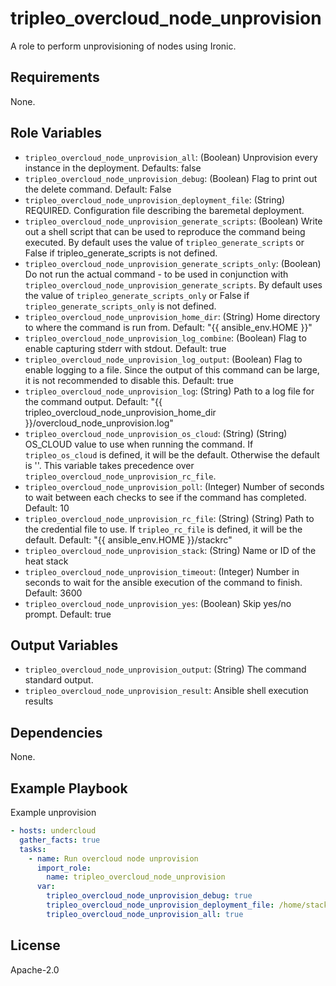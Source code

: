 tripleo_overcloud_node_unprovision
=========

A role to perform unprovisioning of nodes using Ironic.

Requirements
------------

None.

Role Variables
--------------

* `tripleo_overcloud_node_unprovision_all`: (Boolean) Unprovision every instance in the deployment. Defaults: false
* `tripleo_overcloud_node_unprovision_debug`: (Boolean) Flag to print out the delete command. Default: False
* `tripleo_overcloud_node_unprovision_deployment_file`: (String) REQUIRED. Configuration file describing the baremetal deployment.
* `tripleo_overcloud_node_unprovision_generate_scripts`: (Boolean) Write out a shell script that can be used to reproduce the command being executed. By default uses the value of `tripleo_generate_scripts` or False if tripleo_generate_scripts is not defined.
* `tripleo_overcloud_node_unprovision_generate_scripts_only`: (Boolean) Do not run the actual command - to be used in conjunction with `tripleo_overcloud_node_unprovision_generate_scripts`. By default uses the value of `tripleo_generate_scripts_only` or False if `tripleo_generate_scripts_only` is not defined.
* `tripleo_overcloud_node_unprovision_home_dir`: (String) Home directory to where the command is run from. Default: "{{ ansible_env.HOME }}"
* `tripleo_overcloud_node_unprovision_log_combine`: (Boolean) Flag to enable capturing stderr with stdout. Default: true
* `tripleo_overcloud_node_unprovision_log_output`: (Boolean) Flag to enable logging to a file. Since the output of this command can be large, it is not recommended to disable this. Default: true
* `tripleo_overcloud_node_unprovision_log`: (String) Path to a log file for the command output. Default: "{{ tripleo_overcloud_node_unprovision_home_dir }}/overcloud_node_unprovision.log"
* `tripleo_overcloud_node_unprovision_os_cloud`: (String) (String) OS_CLOUD value to use when running the command. If `tripleo_os_cloud` is defined, it will be the default. Otherwise the default is ''. This variable takes precedence over `tripleo_overcloud_node_unprovision_rc_file`.
* `tripleo_overcloud_node_unprovision_poll`: (Integer) Number of seconds to wait between each checks to see if the command has completed. Default: 10
* `tripleo_overcloud_node_unprovision_rc_file`: (String) (String) Path to the credential file to use. If `tripleo_rc_file` is defined, it will be the default. Default: "{{ ansible_env.HOME }}/stackrc"
* `tripleo_overcloud_node_unprovision_stack`: (String) Name or ID of the heat stack
* `tripleo_overcloud_node_unprovision_timeout`: (Integer) Number in seconds to wait for the ansible execution of the command to finish. Default: 3600
* `tripleo_overcloud_node_unprovision_yes`: (Boolean) Skip yes/no prompt. Default: true

Output Variables
----------------

* `tripleo_overcloud_node_unprovision_output`: (String) The command standard output.
* `tripleo_overcloud_node_unprovision_result`: Ansible shell execution results

Dependencies
------------

None.

Example Playbook
----------------

Example unprovision

```yaml
- hosts: undercloud
  gather_facts: true
  tasks:
    - name: Run overcloud node unprovision
      import_role:
        name: tripleo_overcloud_node_unprovision
      var:
        tripleo_overcloud_node_unprovision_debug: true
        tripleo_overcloud_node_unprovision_deployment_file: /home/stack/deployment.yaml
        tripleo_overcloud_node_unprovision_all: true
```

License
-------

Apache-2.0
